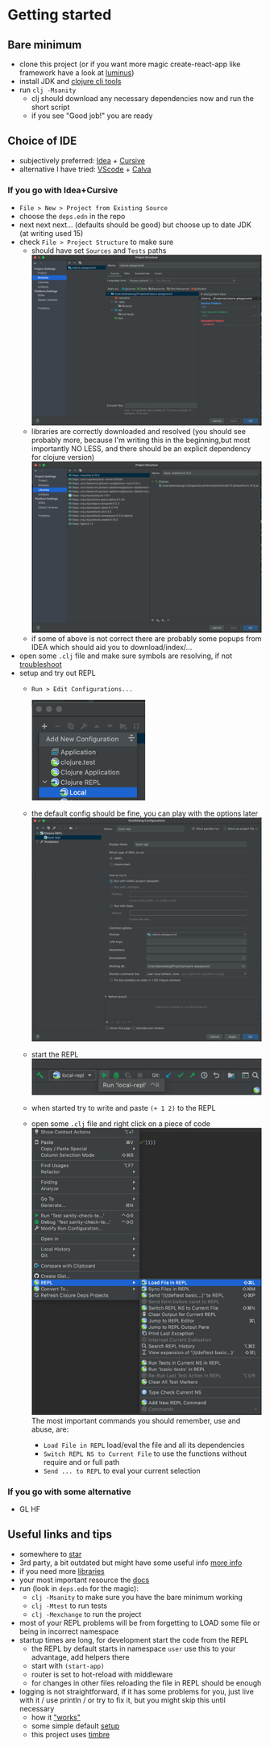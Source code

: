 # Getting started

## Bare minimum
- clone this project (or if you want more magic create-react-app like framework have a look at [luminus](https://luminusweb.com))
- install JDK and [clojure cli tools](https://clojure.org/guides/getting_started)
- run `clj -Msanity`
  - clj should download any necessary dependencies now and run the short script
  - if you see "Good job!" you are ready
  
## Choice of IDE
- subjectively preferred: [Idea](https://www.jetbrains.com/idea/) + [Cursive](https://cursive-ide.com)
- alternative I have tried: [VScode](https://code.visualstudio.com) + [Calva](https://marketplace.visualstudio.com/items?itemName=betterthantomorrow.calva) 

### If you go with Idea+Cursive
- `File > New > Project from Existing Source`
- choose the `deps.edn` in the repo
- next next next... (defaults should be good) but choose up to date JDK (at writing used 15)
- check `File > Project Structure` to make sure
  - should have set `Sources` and `Tests` paths
  ![check-modules.png](readme-resources/check-modules.png)
  - libraries are correctly downloaded and resolved
    (you should see probably more, because I'm writing this in the beginning,but most importantly NO LESS,
    and there should be an explicit dependency for clojure version)
  ![check-libraries.png](readme-resources/check-libraries.png)
  - if some of above is not correct there are probably some popups from IDEA which should aid you to download/index/...
- open some `.clj` file and make sure symbols are resolving, if not [troubleshoot](https://cursive-ide.com/userguide/eap/troubleshooting.html#help-lots-of-symbols-don-t-resolve)
- setup and try out REPL
  - `Run > Edit Configurations...`
  
    ![add-local-repl.png](readme-resources/add-local-repl.png)
  - the default config should be fine, you can play with the options later
    ![default-repl-config.png](readme-resources/default-repl-config.png)
  - start the REPL
    ![start-repl.png](readme-resources/start-repl.png)
  - when started try to write and paste `(+ 1 2)` to the REPL
  - open some `.clj` file and right click on a piece of code
    ![repl-commands.png](readme-resources/repl-commands.png) 
    The most important commands you should remember, use and abuse, are:
    - `Load File in REPL` load/eval the file and all its dependencies
    - `Switch REPL NS to Current File` to use the functions without require and or full path
    - `Send ... to REPL` to eval your current selection

### If you go with some alternative
- GL HF

## Useful links and tips
- somewhere to [star](https://clojure.org/guides/deps_and_cli)
- 3rd party, a bit outdated but might have some useful info [more info](https://oli.me.uk/clojure-projects-from-scratch/)
- if you need more [libraries](https://clojars.org)
- your most important resource the [docs](https://clojuredocs.org)
- run (look in `deps.edn` for the magic):
  - `clj -Msanity` to make sure you have the bare minimum working
  - `clj -Mtest` to run tests
  - `clj -Mexchange` to run the project
- most of your REPL problems will be from forgetting to LOAD some file or being in incorrect namespace
- startup times are long, for development start the code from the REPL
  - the REPL by default starts in namespace `user` use this to your advantage, add helpers there
  - start with `(start-app)`
  - router is set to hot-reload with middleware
  - for changes in other files reloading the file in REPL should be enough
- logging is not straightforward, if it has some problems for you, just live with it / use println / or try to fix it, but you might skip this until necessary
  - how it ["works"](https://lambdaisland.com/blog/2020-06-12-logging-in-clojure-making-sense-of-the-mess)
  - some simple default [setup](https://clojureverse.org/t/how-do-you-personally-do-logging/4299/4)
  - this project uses [timbre](https://github.com/ptaoussanis/timbre)
  
